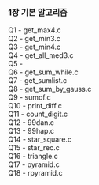 ### 1장 기본 알고리즘

Q1 - get_max4.c  
Q2 - get_min3.c  
Q3 - get_min4.c  
Q4 - get_all_med3.c  
Q5 -   
Q6 - get_sum_while.c  
Q7 - get_sumlist.c  
Q8 - get_sum_by_gauss.c  
Q9 - sumof.c  
Q10 - print_diff.c  
Q11 - count_digit.c  
Q12 - 99dan.c  
Q13 - 99hap.c  
Q14 - star_square.c  
Q15 - star_rec.c  
Q16 - triangle.c  
Q17 - pyramid.c  
Q18 - rpyramid.c  
